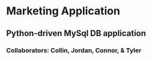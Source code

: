 # Marketing Application
## Python-driven MySql DB application 
### Collaborators: Collin, Jordan, Connor, & Tyler


